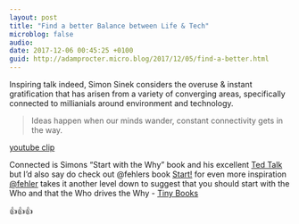 ```yaml
---
layout: post
title: "Find a better Balance between Life & Tech"
microblog: false
audio: 
date: 2017-12-06 00:45:25 +0100
guid: http://adamprocter.micro.blog/2017/12/05/find-a-better.html
---
```

Inspiring talk indeed, Simon Sinek considers the overuse & instant gratification that has arisen from a variety of converging areas, specifically connected to millianials around environment and technology. 

> Ideas happen when our minds wander, constant connectivity gets in the way. 

[youtube clip](http://dctr.pro/22a)

Connected is Simons “Start with the Why” book and his excellent [Ted Talk](https://www.ted.com/talks/simon_sinek_how_great_leaders_inspire_action) but I’d also say do check out @fehlers book [Start!](http://tinybooks.org/books/start/) for even more inspiration [@fehler](https://micro.blog/fehler) takes it another level down to suggest that you should start with the Who and that the Who drives the Why -  [Tiny Books](http://tinybooks.org) 

👍👍👍
